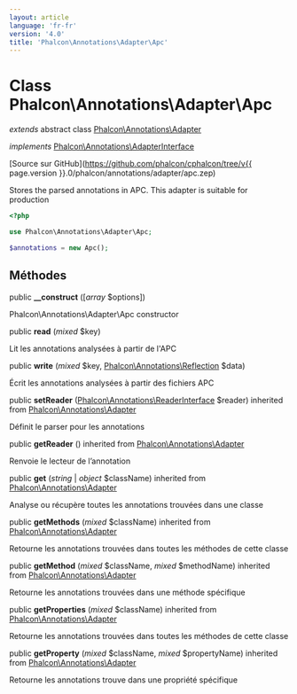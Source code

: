 ```yaml
---
layout: article
language: 'fr-fr'
version: '4.0'
title: 'Phalcon\Annotations\Adapter\Apc'
---
```

# Class **Phalcon\Annotations\Adapter\Apc**

*extends* abstract class [Phalcon\Annotations\Adapter](Phalcon_Annotations_Adapter)

*implements* [Phalcon\Annotations\AdapterInterface](Phalcon_Annotations_AdapterInterface)

[Source sur GitHub](https://github.com/phalcon/cphalcon/tree/v{{ page.version }}.0/phalcon/annotations/adapter/apc.zep)

Stores the parsed annotations in APC. This adapter is suitable for production

```php
<?php

use Phalcon\Annotations\Adapter\Apc;

$annotations = new Apc();

```

## Méthodes

public **__construct** ([*array* $options])

Phalcon\Annotations\Adapter\Apc constructor

public **read** (*mixed* $key)

Lit les annotations analysées à partir de l'APC

public **write** (*mixed* $key, [Phalcon\Annotations\Reflection](Phalcon_Annotations_Reflection) $data)

Écrit les annotations analysées à partir des fichiers APC

public **setReader** ([Phalcon\Annotations\ReaderInterface](Phalcon_Annotations_ReaderInterface) $reader) inherited from [Phalcon\Annotations\Adapter](Phalcon_Annotations_Adapter)

Définit le parser pour les annotations

public **getReader** () inherited from [Phalcon\Annotations\Adapter](Phalcon_Annotations_Adapter)

Renvoie le lecteur de l’annotation

public **get** (*string* | *object* $className) inherited from [Phalcon\Annotations\Adapter](Phalcon_Annotations_Adapter)

Analyse ou récupère toutes les annotations trouvées dans une classe

public **getMethods** (*mixed* $className) inherited from [Phalcon\Annotations\Adapter](Phalcon_Annotations_Adapter)

Retourne les annotations trouvées dans toutes les méthodes de cette classe

public **getMethod** (*mixed* $className, *mixed* $methodName) inherited from [Phalcon\Annotations\Adapter](Phalcon_Annotations_Adapter)

Retourne les annotations trouvées dans une méthode spécifique

public **getProperties** (*mixed* $className) inherited from [Phalcon\Annotations\Adapter](Phalcon_Annotations_Adapter)

Retourne les annotations trouvées dans toutes les méthodes de cette classe

public **getProperty** (*mixed* $className, *mixed* $propertyName) inherited from [Phalcon\Annotations\Adapter](Phalcon_Annotations_Adapter)

Retourne les annotations trouve dans une propriété spécifique